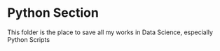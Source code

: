 # Python Section
This folder is the place to save all my works in Data Science, especially Python Scripts